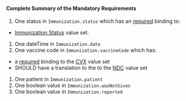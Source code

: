 #### Complete Summary of the Mandatory Requirements

1.  One status in `Immunization.status` which has an [required](http://hl7-fhir.github.io/terminologies.html#required) binding to:
-  [Immunization Status] value set.
1.  One dateTime in `Immunization.date`
1.  One vaccine code in `Immunization.vaccineCode` which has:
-   a [required](http://hl7-fhir.github.io/terminologies.html#required) binding to the [CVX] value set
-   SHOULD have a translation to the to the [NDC] value set
1.  One patient in `Immunization.patient`
1.  One boolean value in `Immunization.wasNotGiven`
1.  One boolean value in `Immunization.reported`

  [Immunization Status]: valueset-us-core-immunization-status.html
  [CVX]: valueset-us-core-cvx.html
  [NDC]: valueset-us-core-ndc-vaccine-codes.html